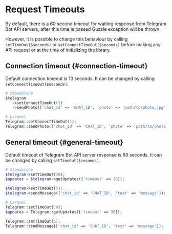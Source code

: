 # Request Timeouts

By default, there is a 60 second timeout for waiting response from Telegram Bot API servers, after this time is passed Guzzle exception will be thrown.

However, it is possible to change this behaviour by calling `setTimeOut($seconds)` or `setConnectTimeOut($seconds)` before making any API request or at the time of initializing the library.

## Connection timeout {#connection-timeout}

Default connection timeout is 10 seconds. It can be changed by calling `setConnectTimeOut($seconds)`.

```php
# Standalone
$telegram
   ->setConnectTimeOut(1)
   ->sendPhoto(['chat_id' => 'CHAT_ID', 'photo' => 'path/to/photo.jpg']);

# Laravel
Telegram::setConnectTimeOut(1);
Telegram::sendPhoto(['chat_id' => 'CHAT_ID', 'photo' => 'path/to/photo.jpg']);
```

## General timeout {#general-timeout}

Default timeout of Telegram Bot API server response is 60 seconds. It can be changed by calling `setTimeOut($seconds)`.

```php
# Standalone
$telegram->setTimeOut(30);
$updates = $telegram->getUpdates(['timeout' => 30]);

$telegram->setTimeOut(5);
$telegram->sendMessage(['chat_id' => 'CHAT_ID', 'text' => 'message']);

# Laravel
Telegram::setTimeOut(30);
$updates = Telegram::getUpdates(['timeout' => 30]);

Telegram::setTimeOut(5);
Telegram::sendMessage(['chat_id' => 'CHAT_ID', 'text' => 'message']);
```
